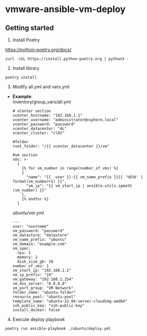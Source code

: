 # vmware-ansible-vm-deploy

## Getting started
1. Install Poetry

https://python-poetry.org/docs/
```
curl -sSL https://install.python-poetry.org | python3 -
```

2. Install library
```
poetry install
```

3. Modify all.yml and vars.yml
- **Example**:  
    inventory/group_vars/all.yml
    ```
    # vCenter section
    vcenter_hostname: "192.168.1.1"
    vcenter_username: "administrator@vsphere.local"
    vcenter_password: "password"
    vcenter_datacenter: "dc"
    vcenter_cluster: "cl01"
    
    #folder
    root_folder: "/{{ vcenter_datacenter }}/vm"
    
    #vm section
    vms: >-
      [
        {% for vm_number in range(number_of_vms) %}
        {
          "name": "{{  user }}-{{ vm_name_prefix }}{{ '%03d' |     format(vm_number+1) }}",
          "vm_ip": "{{ vm_start_ip | ansible.utils.ipmath    (vm_number) }}"
        },
        {% endfor %}
      ]
    ```
    *ubuntu/var.yml*
    ```
    ---
    user: "username"
    vm_password: "password"
    vm_datastore: "datastore"
    vm_name_prefix: "ubuntu"
    vm_domain: "example.com"
    vm_spec:
      cpu: 1
      memory: 2
      disk_size_gb: 10
    number_of_vms: 1
    vm_start_ip: "192.168.1.1"
    vm_ip_prefix: "24"
    vm_gateway: "192.168.1.254"
    vm_dns_server: "8.8.8.8"
    vm_port_group: "VM Network"
    folder_name: "ubuntu-folder"
    resource_pool: "ubuntu-pool"
    template_name: "ubuntu-22.04-server-cloudimg-amd64"
    ssh_public_key: "ssh-public-key"
    install_docker: false
    ```
4. Execute deploy playbook
```
poetry run ansible-playbook ./ubuntu/deploy.yml
```
